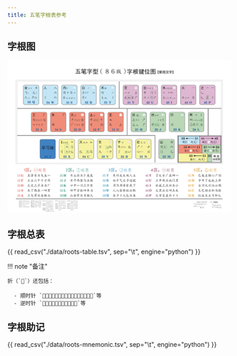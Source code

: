 ```yaml
---
title: 五笔字根表参考
---
```


<link rel="stylesheet" type="text/css" href="../../static/css/fonts.css" />

## 字根图

![](./images/wubi86.png)

## 字根总表

{{ read_csv("./data/roots-table.tsv", sep="\t", engine="python") }}

!!! note "备注"

    折（``）还包括：

      - 顺时针 ``等
      - 逆时针 ``等

## 字根助记

{{ read_csv("./data/roots-mnemonic.tsv", sep="\t", engine="python") }}
